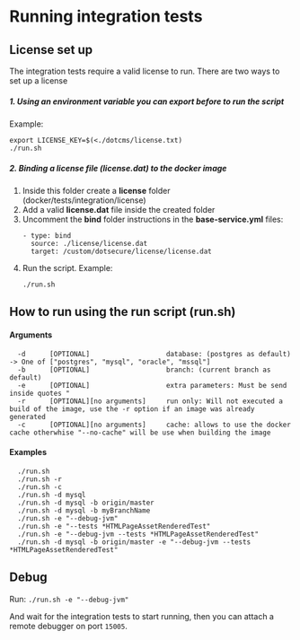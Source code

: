 # Running integration tests

## License set up
The integration tests require a valid license to run.
There are two ways to set up a license

##### 1. Using an environment variable you can export before to run the script

Example:
```
export LICENSE_KEY=$(<./dotcms/license.txt)
./run.sh
```

##### 2. Binding a license file (license.dat) to the docker image
1. Inside this folder create a **license** folder (docker/tests/integration/license)
2. Add a valid **license.dat** file inside the created folder
3. Uncomment the **bind** folder instructions in the **base-service.yml** files:
    ```
    - type: bind
      source: ./license/license.dat
      target: /custom/dotsecure/license/license.dat
    ```
4. Run the script. Example: 
    ```
    ./run.sh
    ```

## How to run using the run script (run.sh)

#### Arguments
```
  -d      [OPTIONAL]                   database: (postgres as default) -> One of ["postgres", "mysql", "oracle", "mssql"]
  -b      [OPTIONAL]                   branch: (current branch as default)
  -e      [OPTIONAL]                   extra parameters: Must be send inside quotes "
  -r      [OPTIONAL][no arguments]     run only: Will not executed a build of the image, use the -r option if an image was already generated
  -c      [OPTIONAL][no arguments]     cache: allows to use the docker cache otherwhise "--no-cache" will be use when building the image  
```

#### Examples

```
  ./run.sh
  ./run.sh -r
  ./run.sh -c
  ./run.sh -d mysql
  ./run.sh -d mysql -b origin/master
  ./run.sh -d mysql -b myBranchName
  ./run.sh -e "--debug-jvm"
  ./run.sh -e "--tests *HTMLPageAssetRenderedTest"
  ./run.sh -e "--debug-jvm --tests *HTMLPageAssetRenderedTest"
  ./run.sh -d mysql -b origin/master -e "--debug-jvm --tests *HTMLPageAssetRenderedTest"
```
## Debug

Run:
`./run.sh -e "--debug-jvm"`

And wait for the integration tests to start running, then you can attach a remote debugger on port `15005`.

